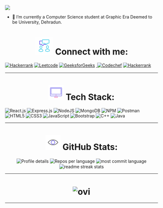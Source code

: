 <img align="center" src="https://readme-typing-svg.herokuapp.com?color=%2336BCF7&lines=👋+Hi,+I+am+Anmol!"/>  

- 🌱 I’m currently a Computer Science student at Graphic Era Deemed to be University, Dehradun.  

<h1 align="center"><img width="60px" height="60px" src="./Gifs/connect.gif" /> Connect with me: </h1> 
<a href="https://www.linkedin.com/in/anmol-pal" target="_blank"><img src="https://img.shields.io/badge/LinkedIn-%230077B5.svg?&style=for-the-badge&logo=linkedin&logoColor=white" img alt="Hackerrank"></a>
<a href="https://leetcode.com/anmol111pal/" target="_blank"><img src=	"https://img.shields.io/badge/-LeetCode-FFA116?style=for-the-badge&logo=LeetCode&logoColor=black" img alt="Leetcode"></a>
<a href="https://auth.geeksforgeeks.org/user/anmol111pal/practice" target="_blank"><img src="https://img.shields.io/badge/GeeksforGeeks-298D46?style=for-the-badge&logo=geeksforgeeks&logoColor=white" img alt="GeeksforGeeks" style="margin-bottom: 2px;" /></a>
<a href="https://github.com/anmol111pal/" target="_blank"> <img src="https://img.shields.io/badge/github-%2324292e.svg?&style=for-the-badge&logo=github&logoColor=white" alt=""/> </a>
<a href="https://www.codechef.com/users/anmol111pal" target="_blank"><img src="https://img.shields.io/badge/Codechef-%23B92B27.svg?&style=for-the-badge&logo=Codechef&logoColor=white" img alt="Codechef" style="margin-bottom: 2px;" /></a>
<a href="https://www.hackerrank.com/anmol111pal" target="_blank"><img src="https://img.shields.io/badge/-Hackerrank-2EC866?style=for-the-badge&logo=HackerRank&logoColor=white" img alt="Hackerrank" /></a>
</div>

<hr>

<h1 align="center"><img height="50" width="50" src="./Gifs/tech-stack.gif" alt="Tech stack" /> Tech Stack: </h1>

![React.js](https://img.shields.io/badge/react-%2320232a.svg?style=for-the-badge&logo=react&logoColor=%2361DAFB) ![Express.js](https://img.shields.io/badge/express.js-%23404d59.svg?style=for-the-badge&logo=express&logoColor=%2361DAFB) ![NodeJS](https://img.shields.io/badge/node.js-6DA55F?style=for-the-badge&logo=node.js&logoColor=white)  ![MongoDB](https://img.shields.io/badge/MongoDB-%234ea94b.svg?style=for-the-badge&logo=mongodb&logoColor=white) ![NPM](https://img.shields.io/badge/NPM-%23000000.svg?style=for-the-badge&logo=npm&logoColor=white) ![Postman](https://img.shields.io/badge/Postman-FF6C37?style=for-the-badge&logo=postman&logoColor=white) ![HTML5](https://img.shields.io/badge/html5-%23E34F26.svg?style=for-the-badge&logo=html5&logoColor=white) ![CSS3](https://img.shields.io/badge/css3-%231572B6.svg?style=for-the-badge&logo=css3&logoColor=white)  ![JavaScript](https://img.shields.io/badge/javascript-%23323330.svg?style=for-the-badge&logo=javascript&logoColor=%23F7DF1E) ![Bootstrap](https://img.shields.io/badge/bootstrap-%23563D7C.svg?style=for-the-badge&logo=bootstrap&logoColor=white) ![C++](https://img.shields.io/badge/c++-%2300599C.svg?style=for-the-badge&logo=c%2B%2B&logoColor=white)  ![Java](https://img.shields.io/badge/java-%2523563D7C.svg?style=for-the-badge&logo=Java&logoColor=white)


<hr>

<h1 align="center"><img height="50" width="50" src="./Gifs/github-stats.gif" alt="Github Stats" /> GitHub Stats: </h1>

<div align="center">
<img align="center" src="https://github-profile-summary-cards.vercel.app/api/cards/profile-details?username=anmol111pal&theme=nord_dark" alt="Profile details" /> 
<img align="center" src="https://github-profile-summary-cards.vercel.app/api/cards/repos-per-language?username=anmol111pal&theme=nord_dark" alt="Repos per language" />
<img align="center" src="https://github-profile-summary-cards.vercel.app/api/cards/most-commit-language?username=anmol111pal&theme=nord_dark" alt="most commit language" />
<img align="center" src="https://github-readme-streak-stats.herokuapp.com?user=anmol111pal&theme=nord&date_format=M%20j%5B%2C%20Y%5D" alt="readme streak stats" />
</div>

<hr>

<h1 align="center"><img align="center" src="https://github-readme-stats.vercel.app/api/top-langs?username=anmol111pal&show_icons=true&locale=en&layout=compact&theme=chartreuse-dark" alt="ovi" /> </h1>

<hr>